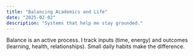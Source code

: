 ```yaml
---
title: "Balancing Academics and Life"
date: "2025-02-02"
description: "Systems that help me stay grounded."
---
```


Balance is an active process. I track inputs (time, energy) and outcomes (learning, health, relationships). Small daily habits make the difference.


